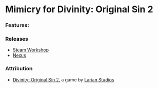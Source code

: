 Mimicry for Divinity: Original Sin 2
=======

### Features:


### Releases
* [Steam Workshop]() 
* [Nexus]()

### Attribution
- [Divinity: Original Sin 2](http://store.steampowered.com/app/435150/Divinity_Original_Sin_2/), a game by [Larian Studios](http://larian.com/)
